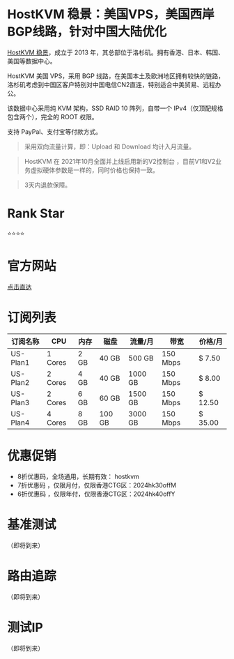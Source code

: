# HostKVM 稳景：美国VPS，美国西岸BGP线路，针对中国大陆优化

[HostKVM 稳景](https://my.hostkvm.com/aff.php?aff=1327)，成立于 2013 年，其总部位于洛杉矶。拥有香港、日本、韩国、美国等数据中心。

HostKVM 美国 VPS，采用 BGP 线路，在美国本土及欧洲地区拥有较快的链路，洛杉矶考虑到中国区客户特别对中国电信CN2直连，特别适合中美贸易、远程办公。

该数据中心采用纯 KVM 架构，SSD RAID 10 阵列，自带一个 IPv4（仅顶配规格包含两个），完全的 ROOT 权限。

支持 PayPal、支付宝等付款方式。

> 采用双向流量计算，即：Upload 和 Download 均计入月流量。
> 

> HostKVM 在 2021年10月全面并上线启用新的V2控制台 ，目前V1和V2业务虚拟硬体参数是一样的，同时价格也保持一致。
> 

> 3天内退款保障。
> 

# **Rank Star**

⭐⭐⭐⭐

# **官方网站**

[点击直达](https://my.hostkvm.com/aff.php?aff=1327)

# **订阅列表**

| 订阅名称 | CPU | 内存 | 磁盘 | 流量/月 | 带宽 | 价格/月 |
| --- | --- | --- | --- | --- | --- | --- |
| US-Plan1 | 1 Cores | 2 GB | 40 GB | 500 GB | 150 Mbps | $ 7.50 |
| US-Plan2 | 2 Cores | 4 GB | 40 GB | 1000 GB | 150 Mbps | $ 8.00 |
| US-Plan3 | 2 Cores | 6 GB | 60 GB | 1500 GB | 150 Mbps | $ 12.50 |
| US-Plan4 | 4 Cores | 8 GB | 100 GB | 3000 GB | 150 Mbps | $ 35.00 |

# **优惠促销**

- 8折优惠码，全场通用，长期有效： hostkvm
- 7折优惠码 ，仅限月付，仅限香港CTG区：2024hk30offM
- 6折优惠码 ，仅限年付，仅限香港CTG区：2024hk40offY

# **基准测试**

（即将到来）

# **路由追踪**

（即将到来）

# **测试IP**

（即将到来）
